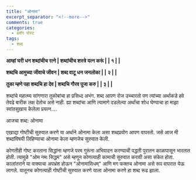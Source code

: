 ```yaml
---
title: "ओनामा"
excerpt_separator: "<!--more-->"
comments: true
categories:
  - ब्लॉग पोस्ट
tags:
  - शब्द
---
```

**आम्हां घरी धन शब्दांचीच रत्ने \| शब्दांचीच शस्त्रे यत्न करूं \| \| १ \| \|**

**शब्दचि आमुच्या जीवाचे जीवन \| शब्द वाटू धन जनलोका \| \| २ \| \|**

**तुका म्हणे पहा शब्दचि हा देव \| शब्दचि गौरव पूजा करु \| \| ३ \| \|**

शब्दांचे महात्म्य सांगणारा तुकोबांचा हा प्रसिध्द अभंग. शब्द आपण रोज उच्चारतो पण त्यांच्या अर्थाकडे हवे तेवढे बारीक लक्ष देतोच असे नाही. ह्या शब्दांचा आणि त्यामागे दडलेल्या अर्थांचा शोध घेण्याचा हा माझा स्वांतसुखाय केलेला प्रयत्न....
<!--more-->

आजचा शब्द: ओनामा

एखाद्या गोष्टीची सुरुवात करणे या अर्थाने ओनामा केला असा शब्दप्रयोग आपण वापरतो. जसे आज मी शब्दांविषयी लिहिण्याचा ओनामा केला म्हणजेच सुरुवात केली.

कोणतीही गोष्ट करताना सिद्धांना म्हणजे परम गुरूंना अभिवादन करण्याची पद्धती पुरातन काळापासून भारतात होती. त्यामुळे "ओम नमः सिद्धम" असे म्हणून कोणत्याही कामाची सुरुवात करावी असा संकेत होता. कालांतराने या वाक्याचा अपभ्रंश होऊन "ओनामासिधम्" आणि मग फक्तच ओनामा असे रूप वापरात येऊ लागले. यातूनच कोणत्याही गोष्टीची सुरुवात करणे याला ओनामा करणे हा शब्द रूढ झाला.
